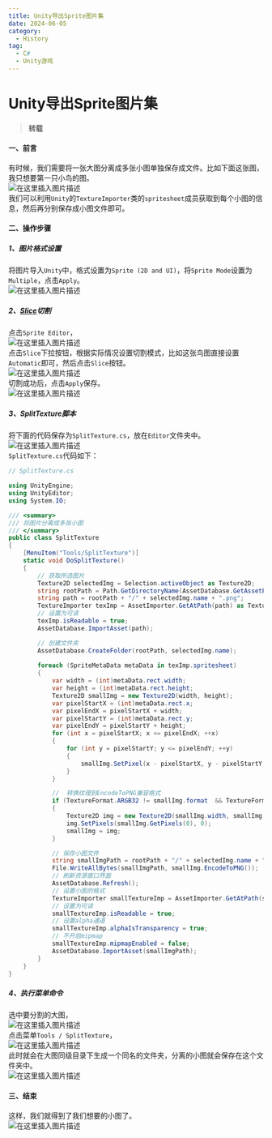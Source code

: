 ```yaml
---
title: Unity导出Sprite图片集
date: 2024-06-05
category:
  - History
tag:
  - C#
  - Unity游戏
---
```

# Unity导出Sprite图片集

> #### 转载
>

#### 一、前言

有时候，我们需要将一张大图分离成多张小图单独保存成文件。比如下面这张图，我只想要第一只小鸟的图。  
![在这里插入图片描述](https://wqby-1304194722.cos.ap-nanjing.myqcloud.com/img/202406042356377.png)  
我们可以利用`Unity`的`TextureImporter`类的`spritesheet`成员获取到每个小图的信息，然后再分别保存成小图文件即可。

#### 二、操作步骤

##### 1、图片格式设置

将图片导入`Unity`中，格式设置为`Sprite (2D and UI)`，将`Sprite Mode`设置为`Multiple`，点击`Apply`。  
![在这里插入图片描述](https://wqby-1304194722.cos.ap-nanjing.myqcloud.com/img/202406042357123.png)

##### 2、[Slice](https://so.csdn.net/so/search?q=Slice&spm=1001.2101.3001.7020)切割

点击`Sprite Editor`，  
![在这里插入图片描述](https://wqby-1304194722.cos.ap-nanjing.myqcloud.com/img/202406042357082.png)  
点击`Slice`下拉按钮，根据实际情况设置切割模式，比如这张鸟图直接设置`Automatic`即可，然后点击`Slice`按钮。  
![在这里插入图片描述](https://wqby-1304194722.cos.ap-nanjing.myqcloud.com/img/202406042357348.png)  
切割成功后，点击`Apply`保存。  
![在这里插入图片描述](https://wqby-1304194722.cos.ap-nanjing.myqcloud.com/img/202406042357604.png)

##### 3、SplitTexture脚本

将下面的代码保存为`SplitTexture.cs`，放在`Editor`文件夹中。  
![在这里插入图片描述](https://wqby-1304194722.cos.ap-nanjing.myqcloud.com/img/202406042357792.png)  
`SplitTexture.cs`代码如下：

```c#
// SplitTexture.cs

using UnityEngine;
using UnityEditor;
using System.IO;

/// <summary>
/// 将图片分离成多张小图
/// </summary>
public class SplitTexture
{
    [MenuItem("Tools/SplitTexture")]
    static void DoSplitTexture()
    {
        // 获取所选图片
        Texture2D selectedImg = Selection.activeObject as Texture2D;
        string rootPath = Path.GetDirectoryName(AssetDatabase.GetAssetPath(selectedImg));
        string path = rootPath + "/" + selectedImg.name + ".png";
        TextureImporter texImp = AssetImporter.GetAtPath(path) as TextureImporter;
        // 设置为可读
        texImp.isReadable = true;
        AssetDatabase.ImportAsset(path);

        // 创建文件夹
        AssetDatabase.CreateFolder(rootPath, selectedImg.name);
        
        foreach (SpriteMetaData metaData in texImp.spritesheet)
        {
            var width = (int)metaData.rect.width;
            var height = (int)metaData.rect.height;
            Texture2D smallImg = new Texture2D(width, height);
            var pixelStartX = (int)metaData.rect.x;
            var pixelEndX = pixelStartX + width;
            var pixelStartY = (int)metaData.rect.y;
            var pixelEndY = pixelStartY + height;
            for (int x = pixelStartX; x <= pixelEndX; ++x)
            {
                for (int y = pixelStartY; y <= pixelEndY; ++y)
                {
                    smallImg.SetPixel(x - pixelStartX, y - pixelStartY, selectedImg.GetPixel(x, y));
                }
            }

            //  转换纹理到EncodeToPNG兼容格式
            if (TextureFormat.ARGB32 != smallImg.format  && TextureFormat.RGB24 != smallImg.format)
            {
                Texture2D img = new Texture2D(smallImg.width, smallImg.height);
                img.SetPixels(smallImg.GetPixels(0), 0);
                smallImg = img;
            }

            // 保存小图文件
            string smallImgPath = rootPath + "/" + selectedImg.name + "/" + metaData.name + ".png";
            File.WriteAllBytes(smallImgPath, smallImg.EncodeToPNG());
            // 刷新资源窗口界面
            AssetDatabase.Refresh();
            // 设置小图的格式
            TextureImporter smallTextureImp = AssetImporter.GetAtPath(smallImgPath) as TextureImporter;
            // 设置为可读
            smallTextureImp.isReadable = true;
            // 设置alpha通道
            smallTextureImp.alphaIsTransparency = true;
            // 不开启mipmap
            smallTextureImp.mipmapEnabled = false;
            AssetDatabase.ImportAsset(smallImgPath);
        }
    }
}
```


##### 4、执行菜单命令

选中要分割的大图，  
![在这里插入图片描述](https://wqby-1304194722.cos.ap-nanjing.myqcloud.com/img/202406042357487.png)  
点击菜单`Tools / SplitTexture`，  
![在这里插入图片描述](https://wqby-1304194722.cos.ap-nanjing.myqcloud.com/img/202406042357056.png)  
此时就会在大图同级目录下生成一个同名的文件夹，分离的小图就会保存在这个文件夹中。  
![在这里插入图片描述](https://wqby-1304194722.cos.ap-nanjing.myqcloud.com/img/202406042357766.png)

#### 三、结束

这样，我们就得到了我们想要的小图了。  
![在这里插入图片描述](https://wqby-1304194722.cos.ap-nanjing.myqcloud.com/img/202406042358048.png)